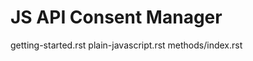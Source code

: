 # JS API Consent Manager


<div class="toctree" data-maxdepth="1">

getting-started.rst plain-javascript.rst methods/index.rst

</div>

<script>
    let url = document.location.href.split('/');
    url.pop();
    url.push('getting-started.html');
    location.replace(url.join('/'));
</script>
